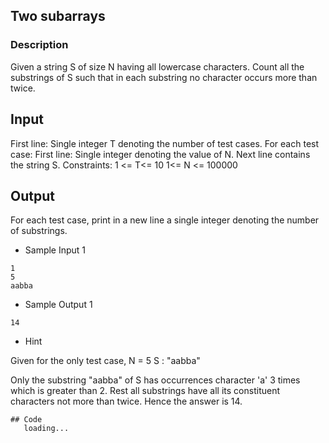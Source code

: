 ## Two subarrays

### Description

Given a string S of size N having all lowercase characters. Count all the substrings of S such that in each substring no character occurs more than twice.

## Input

First line: Single integer T denoting the number of test cases.
For each test case:
First line: Single integer denoting the value of N.
Next line contains the string S.
Constraints:
1 <= T<= 10
1<= N <= 100000

## Output

For each test case, print in a new line a single integer denoting the number of substrings.

- Sample Input 1

```
1
5
aabba
```

- Sample Output 1

```
14
```

- Hint

Given for the only test case,
N = 5
S : "aabba"

Only the substring "aabba" of S has occurrences character 'a' 3 times which is greater than 2. Rest all substrings have all its constituent characters not more than twice. Hence the answer is 14.

```
## Code
   loading...

```

